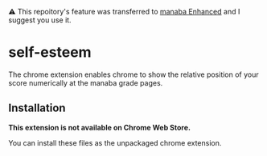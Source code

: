 ⚠ This repoitory's feature was transferred to [manaba Enhanced](https://github.com/manaba-enhanced-for-tsukuba/manaba-enhanced) and I suggest you use it.

# self-esteem
The chrome extension enables chrome to show the relative position of your score numerically at the manaba grade pages.

## Installation

**This extension is not available on Chrome Web Store.**

You can install these files as the unpackaged chrome extension.
